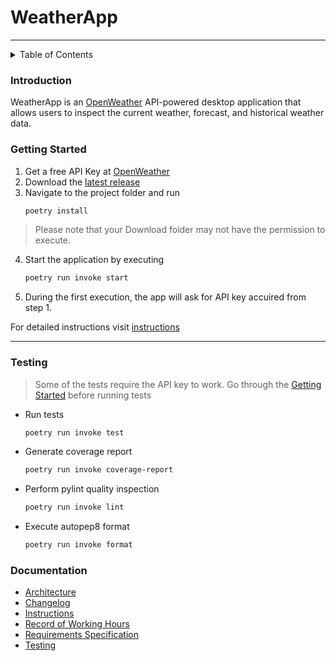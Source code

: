 # WeatherApp

---

<details>
    <summary>Table of Contents</summary>
    <ol>
        <li>
            <a href="#introduction">Introduction</a>
        </li>
        <li>
            <a href="#getting-started">Getting Started</a>
        </li>
        <li>
            <a href="#testing">Testing</a>
        </li>
        <li>
            <a href="#documentation">Documentation</a>
        </li>
    </ol>
</details>

### Introduction

WeatherApp is an [OpenWeather](https://openweathermap.org/api) API-powered desktop application that allows users to inspect the current weather, forecast, and historical weather data.

### Getting Started

1. Get a free API Key at [OpenWeather](https://home.openweathermap.org/users/sign_in)
2. Download the
    [latest release](https://github.com/matiasto/ot-harjoitustyo/releases/tag/viikko6)
3. Navigate to the project folder and run 
    ```bash
    poetry install
    ````
> Please note that your Download folder may not have the permission to execute.

4. Start the application by executing
    ```bash
    poetry run invoke start
    ````
5. During the first execution, the app will ask for API key accuired from step 1.

For detailed instructions visit [instructions](./documentation/instructions.md)

---
### Testing


> Some of the tests require the API key to work. Go through the [Getting Started](#getting-started) before running tests

- Run tests
    ```bash
    poetry run invoke test
    ````
- Generate coverage report
    ```bash
    poetry run invoke coverage-report
    ````
- Perform pylint quality inspection
    ```bash
    poetry run invoke lint
    ````
- Execute autopep8 format
    ```bash
    poetry run invoke format
    ````

### Documentation

- [Architecture](./documentation/architecture.md)
- [Changelog](./documentation/changelog.md)
- [Instructions](./documentation/instructions.md)
- [Record of Working Hours](./documentation/record_of_working_hours.md)
- [Requirements Specification](./documentation/requirements_specification.md)
- [Testing](./documentation/testing.md)

